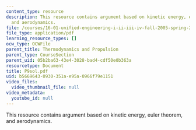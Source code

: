 ```yaml
---
content_type: resource
description: This resource contains argument based on kinetic energy, euler theorem,
  and aerodynamics.
file: /courses/16-01-unified-engineering-i-ii-iii-iv-fall-2005-spring-2006/b56696430930351ae95a0966f79e1151_P9sol.pdf
file_type: application/pdf
learning_resource_types: []
ocw_type: OCWFile
parent_title: Thermodynamics and Propulsion
parent_type: CourseSection
parent_uid: 05b2ba63-43e4-3028-bad4-cdf50e0b363a
resourcetype: Document
title: P9sol.pdf
uid: b5669643-0930-351a-e95a-0966f79e1151
video_files:
  video_thumbnail_file: null
video_metadata:
  youtube_id: null
---
```

This resource contains argument based on kinetic energy, euler theorem, and aerodynamics.